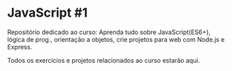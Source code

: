 # JavaScript #1
Repositório dedicado ao curso: Aprenda tudo sobre JavaScript(ES6+), lógica de prog., orientação a objetos, crie projetos para web com Node.js e Express.

Todos os exercícios e projetos relacionados ao curso estarão aqui.